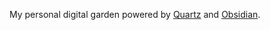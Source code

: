 My personal digital garden powered by [Quartz](https://github.com/jackyzha0/quartz) and [Obsidian](https://obsidian.md/).